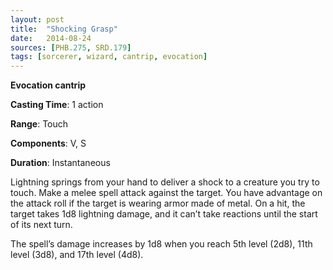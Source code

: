 ```yaml
---
layout: post
title:  "Shocking Grasp"
date:   2014-08-24
sources: [PHB.275, SRD.179]
tags: [sorcerer, wizard, cantrip, evocation]
---
```


**Evocation cantrip**

**Casting Time**: 1 action

**Range**: Touch

**Components**: V, S

**Duration**: Instantaneous

Lightning springs from your hand to deliver a shock to a creature you try to touch. Make a melee spell attack against the target. You have advantage on the attack roll if the target is wearing armor made of metal. On a hit, the target takes 1d8 lightning damage, and it can’t take reactions until the start of its next turn.

The spell’s damage increases by 1d8 when you reach 5th level (2d8), 11th level (3d8), and 17th level (4d8).
